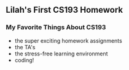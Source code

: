 ## Lilah's First CS193 Homework


### My Favorite Things About CS193
- the super exciting homework assignments
- the TA's
- the stress-free learning environment 
- coding!

